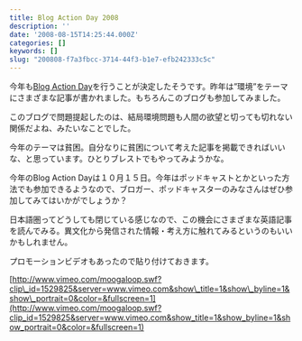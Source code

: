 ```yaml
---
title: Blog Action Day 2008
description: ''
date: '2008-08-15T14:25:44.000Z'
categories: []
keywords: []
slug: "200808-f7a3fbcc-3714-44f3-b1e7-efb242333c5c"
---
```

今年も[Blog Action Day](http://blogactionday.org/)を行うことが決定したそうです。昨年は”環境”をテーマにさまざまな記事が書かれました。もちろんこのブログも参加してみました。

このブログで問題提起したのは、結局環境問題も人間の欲望と切っても切れない関係だよね、みたいなことでした。

今年のテーマは貧困。自分なりに貧困について考えた記事を掲載できればいいな、と思っています。ひとりブレストでもやってみようかな。

今年のBlog Action Dayは１０月１５日。今年はポッドキャストとかといった方法でも参加できるようなので、ブロガー、ポッドキャスターのみなさんはぜひ参加してみてはいかがでしょうか？

日本語圏ってどうしても閉じている感じなので、この機会にさまざまな英語記事を読んでみる。異文化から発信された情報・考え方に触れてみるというのもいいかもしれません。

プロモーションビデオもあったので貼り付けておきます。

[http://www.vimeo.com/moogaloop.swf?clip\_id=1529825&server=www.vimeo.com&show\_title=1&show\_byline=1&show\_portrait=0&color=&fullscreen=1](http://www.vimeo.com/moogaloop.swf?clip_id=1529825&server=www.vimeo.com&show_title=1&show_byline=1&show_portrait=0&color=&fullscreen=1)